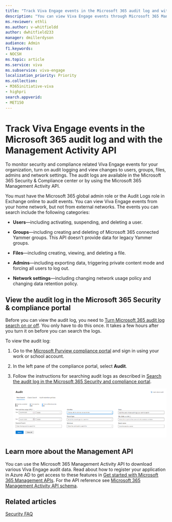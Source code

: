 ```yaml
---
title: "Track Viva Engage events in the Microsoft 365 audit log and with the Management Activity API"
description: "You can view Viva Engage events through Microsoft 365 Management API and in the Microsoft 365 Security &amp; Compliance center auditing logs."
ms.reviewer: ethli
ms.author: v-whitfieldd
author: dwhitfield233
manager: dmillerdyson
audience: Admin
f1.keywords:
- NOCSH
ms.topic: article
ms.service: viva
ms.subservice: viva-engage
localization_priority: Priority
ms.collection:  
- M365initiative-viva
- highpri
search.appverid:
- MET150
---
```


# Track Viva Engage events in the Microsoft 365 audit log and with the Management Activity API

To monitor security and compliance related Viva Engage events for your organization, turn on audit logging and view changes to users, groups, files, admins and network settings. The audit logs are available in the Microsoft 365 Security &amp; Compliance center or by using the Microsoft 365 Management Activity API.
  
You must have the Microsoft 365 global admin role or the Audit Logs role in Exchange online to audit events. You can view Viva Engage events from your home network, but not from external networks. The events you can search include the following categories:
  
- **Users**—including activating, suspending, and deleting a user.

- **Groups**—including creating and deleting of Microsoft 365 connected Yammer groups. This API doesn't provide data for legacy Yammer groups.

- **Files**—including creating, viewing, and deleting a file.

- **Admins**—including exporting data, triggering private content mode and forcing all users to log out.

- **Network settings**—including changing network usage policy and changing data retention policy.

## View the audit log in the Microsoft 365 Security &amp; compliance portal

Before you can view the audit log, you need to [Turn Microsoft 365 audit log search on or off](https://support.office.com/article/e893b19a-660c-41f2-9074-d3631c95a014). You only have to do this once. It takes a few hours after you turn it on before you can search the logs.
  
To view the audit log:
  
1. Go to the [Microsoft Purview compliance portal](https://sip.compliance.microsoft.com/homepage) and sign in using your work or school account.

2. In the left pane of the compliance portal, select **Audit**.

3. Follow the instructions for searching audit logs as described in [Search the audit log in the Microsoft 365 Security and compliance portal](https://support.office.com/article/0d4d0f35-390b-4518-800e-0c7ec95e946c#run).

    ![Audit Log Search dialog box.](../media/track-engage-events-audit-log.png)
  
## Learn more about the Management API

You can use the Microsoft 365 Management Activity API to download various Viva Engage audit data. Read about how to register your application in Azure AD to get access to these features in [Get started with Microsoft 365 Management APIs](/office/office-365-management-api/get-started-with-office-365-management-apis). For the API reference see [Microsoft 365 Management Activity API schema](/office/office-365-management-api/office-365-management-activity-api-schema).
  
## Related articles

[Security FAQ](/yammer/manage-security-and-compliance/security-and-compliance#Security)
